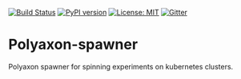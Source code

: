 [![Build Status](https://travis-ci.org/polyaxon/polyaxon-spawner.svg?branch=master)](https://travis-ci.org/polyaxon/polyaxon-spawner)
[![PyPI version](https://badge.fury.io/py/polyaxon-spawner.svg)](https://badge.fury.io/py/polyaxon-spawner)
[![License: MIT](https://img.shields.io/badge/License-MIT-yellow.svg)](LICENCE)
[![Gitter](https://img.shields.io/gitter/room/nwjs/nw.js.svg)](https://gitter.im/polyaxon/polyaxon)

# Polyaxon-spawner

Polyaxon spawner for spinning experiments on kubernetes clusters.
